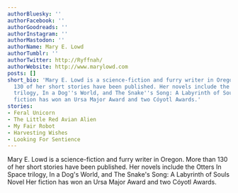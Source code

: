 ```yaml
---
authorBluesky: ''
authorFacebook: ''
authorGoodreads: ''
authorInstagram: ''
authorMastodon: ''
authorName: Mary E. Lowd
authorTumblr: ''
authorTwitter: http://Ryffnah/
authorWebsite: http://www.marylowd.com
posts: []
short_bio: 'Mary E. Lowd is a science-fiction and furry writer in Oregon. More than
  130 of her short stories have been published. Her novels include the Otters In Space
  trilogy, In a Dog''s World, and The Snake''s Song: A Labyrinth of Souls Novel Her
  fiction has won an Ursa Major Award and two Cóyotl Awards.'
stories:
- Feral Unicorn
- The Little Red Avian Alien
- My Fair Robot
- Harvesting Wishes
- Looking For Sentience
---
```


Mary E. Lowd is a science-fiction and furry writer in Oregon. More than 130 of her short stories have been published. Her novels include the Otters In Space trilogy, In a Dog's World, and The Snake's Song: A Labyrinth of Souls Novel Her fiction has won an Ursa Major Award and two Cóyotl Awards.